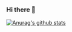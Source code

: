 ### Hi there 👋

[![Anurag's github stats](https://github-readme-stats.vercel.app/api?username=lsamu)](https://github.com/anuraghazra/github-readme-stats)

<!--
**lsamu/lsamu** is a ✨ _special_ ✨ repository because its `README.md` (this file) appears on your GitHub profile.

Here are some ideas to get you started:

- 🔭 I’m currently working on ...
- 🌱 I’m currently learning ...
- 👯 I’m looking to collaborate on ...
- 🤔 I’m looking for help with ...
- 💬 Ask me about ...
- 📫 How to reach me: ...
- 😄 Pronouns: ...
- ⚡ Fun fact: ...
-->
